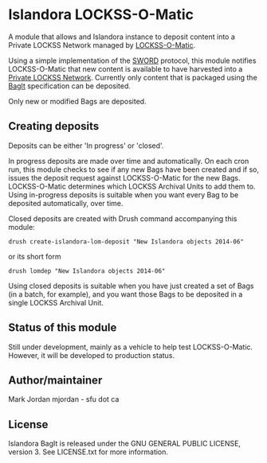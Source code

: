 # Islandora LOCKSS-O-Matic

A module that allows and Islandora instance to deposit content into a Private LOCKSS Network managed by [LOCKSS-O-Matic](https://github.com/mjordan/lockss-o-matic).

Using a simple implementation of the [SWORD](http://swordapp.org/) protocol, this module notifies LOCKSS-O-Matic that new content is available to have harvested into a [Private LOCKSS Network](http://www.lockss.org/community/networks/). Currently only content that is packaged using the [BagIt](https://wiki.ucop.edu/display/Curation/BagIt) specification can be deposited.

Only new or modified Bags are deposited.

## Creating deposits

Deposits can be either 'In progress' or 'closed'.

In progress deposits are made over time and automatically. On each cron run, this module checks to see if any new Bags have been created and if so, issues the deposit request against LOCKSS-O-Matic for the new Bags. LOCKSS-O-Matic determines which LOCKSS Archival Units to add them to. Using in-progress deposits is suitable when you want every Bag to be deposited automatically, over time.

Closed deposits are created with Drush command accompanying this module:

```drush create-islandora-lom-deposit "New Islandora objects 2014-06"```

or its short form

```drush lomdep "New Islandora objects 2014-06"```

Using closed deposits is suitable when you have just created a set of Bags (in a batch, for example), and you want those Bags to be deposited in a single LOCKSS Archival Unit.

## Status of this module

Still under development, mainly as a vehicle to help test LOCKSS-O-Matic. However, it will be developed to production status.

## Author/maintainer

Mark Jordan mjordan - sfu dot ca

## License

Islandora BagIt is released under the GNU GENERAL PUBLIC LICENSE, version 3. See LICENSE.txt for more information.
